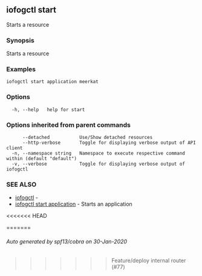 ## iofogctl start

Starts a resource

### Synopsis

Starts a resource

### Examples

```
iofogctl start application meerkat
```

### Options

```
  -h, --help   help for start
```

### Options inherited from parent commands

```
      --detached           Use/Show detached resources
      --http-verbose       Toggle for displaying verbose output of API client
  -n, --namespace string   Namespace to execute respective command within (default "default")
  -v, --verbose            Toggle for displaying verbose output of iofogctl
```

### SEE ALSO

* [iofogctl](iofogctl.md)	 - 
* [iofogctl start application](iofogctl_start_application.md)	 - Starts an application

<<<<<<< HEAD

=======
###### Auto generated by spf13/cobra on 30-Jan-2020
>>>>>>> Feature/deploy internal router (#77)
